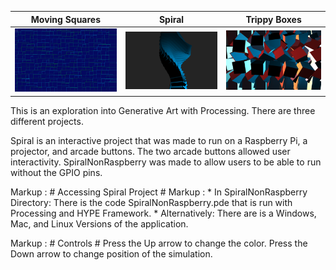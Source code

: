 Moving Squares                   | Spiral                    | Trippy Boxes     
:-------------------------------:|:-------------------------:|:-------------------------:
![](/Pictures/MovingSquares.png?)|![](/Pictures/Spiral1.png?)|![](/Pictures/TrippyBoxes.png?)


This is an exploration into Generative Art with Processing. 
There are three different projects.


Spiral is an interactive project that was made to run on a Raspberry Pi, a projector, and arcade buttons. The two arcade buttons allowed user interactivity. 
SpiralNonRaspberry was made to allow users to be able to run without the GPIO pins. 


Markup : # Accessing Spiral Project #
Markup : * In SpiralNonRaspberry Directory: There is the code SpiralNonRaspberry.pde that is run with Processing and HYPE Framework. 
         * Alternatively: There are is a Windows, Mac, and Linux Versions of the application. 

Markup : # Controls #
Press the Up arrow to change the color. 
Press the Down arrow to change position of the simulation.



